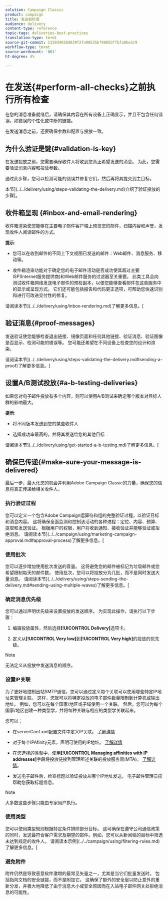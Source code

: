 ```yaml
---
solution: Campaign Classic
product: campaign
title: 发送前检查
audience: delivery
content-type: reference
topic-tags: deliveries-best-practices
translation-type: tm+mt
source-git-commit: 1330d4658d039f27a98535bf9885bffbfa0be3c9
workflow-type: tm+mt
source-wordcount: '861'
ht-degree: 4%

---
```



# 在发送{#perform-all-checks}之前执行所有检查

在您的消息准备就绪后，请确保其内容在所有设备上正确显示，并且不包含任何错误，如错误的个性化或中断的链接。

在发送消息之前，还要确保参数和配置与投放一致。

## 为什么验证是键{#validation-is-key}

在发送投放之前，您需要确保收件人将收到您真正希望发送的消息。 为此，您需要验证消息内容和投放参数。

通过此步骤，您可以检测可能的错误并修复它们，然后再将其提交到主目标。

本节](../../delivery/using/steps-validating-the-delivery.md)介绍了验证投放的步骤[。

## 收件箱呈现 {#inbox-and-email-rendering}

收件箱渲染使您能够在主要电子邮件客户端上预览您的邮件，扫描内容和声誉，发现收件人阅读邮件的方式。

**提示**:

* 您可以在收到邮件的不同上下文视图已发送的邮件：Web邮件、消息服务、移动等。

* 收件箱渲染功能对于确定您的电子邮件活动是否成功使其超过主要ISP(Internet服务提供商)和Web邮件服务的过滤器至关重要。 此类工具会向测试收件箱网络发送电子邮件的预检副本，以便您能够查看邮件在这些服务中的显示或呈现方式。 它们还可能包括报告和代码更正选项，可帮助您快速识别和进行可改进交付性的修复。

请阅读本节](../../delivery/using/inbox-rendering.md)了解更多信息。[

## 验证消息{#proof-messages}

发送验证使您能够检查退出链接、镜像页面和任何其他链接、验证消息、验证图像是否显示、检测可能的错误等。 您可能还希望在不同设备上检查您的设计和渲染。

请阅读本节](../../delivery/using/steps-validating-the-delivery.md#sending-a-proof)了解更多信息。[

## 设置A/B测试投放{#a-b-testing-deliveries}

如果您对电子邮件投放有多个内容，则可以使用A/B测试来确定哪个版本对目标人群的影响最大。

**提示**:

* 将不同版本发送到您的某些收件人

* 选择成功率最高的，并将其发送给您的其他目标

请阅读本节](../../delivery/using/get-started-a-b-testing.md)了解更多信息。[

## 确保已传递{#make-sure-your-message-is-delivered}

最后一步，最大化您的机会并利用Adobe Campaign Classic的力量，确保您的信息将真正传递给相关收件人。

### 执行验证过程

您可以定义一个包含Adobe Campaign运算符和组的完整验证过程，以验证目标和消息内容。 这将确保全面监测和控制该活动的各种进程：定位、内容、预算、提取和发送验证。 根据用户的权限，用户将收到通知、接收验证并能够验证或拒绝消息。 请阅读本节](../../campaign/using/marketing-campaign-approval.md#approval-process)了解更多信息。[

### 使用批次

您可以逐步增加使用批次发送的音量。 这将避免您的邮件被标记为垃圾邮件或您希望限制每天的邮件数。 使用批次，您可以将投放分为几批，而不是同时发送大量消息。 请阅读本节](../../delivery/using/steps-sending-the-delivery.md#sending-using-multiple-waves)了解更多信息。[

### 确定消息优先级

您可以通过声明优先级来设置投放的发送顺序。 为实现此操作，请执行以下步骤：

1. 编辑投放属性，然后选择&#x200B;**[!UICONTROL Delivery]**&#x200B;选项卡。

1. 定义从&#x200B;**[!UICONTROL Very low]**&#x200B;到&#x200B;**[!UICONTROL Very high]**&#x200B;的投放的优先级。

>[!NOTE]
>
>无法定义从投放中发送消息的顺序。

### 设置IP关联

为了更好地控制出站SMTP通信，您可以通过定义每个关联可以使用哪些特定IP地址来管理关联。 这样，您就可以将特定投放的电子邮件数量限制到计算机或输出地址。 例如，您可以在每个国家/地区或子域使用一个关联。 然后，您可以为每个国家/地区创建一种类型学，并将每种关联与相应的类型学关联起来。

您可以：

* 在serverConf.xml配置文件中定义IP关联。 [了解详情](../../installation/using/configuring-campaign-server.md#managing-outbound-smtp-traffic-with-affinities)

* 对于每个IPAfinity元素，声明可使用的IP地址。 [了解详情](../../installation/using/email-deliverability.md#list-of-ip-addresses-to-use)

* 在您选择的[类型](../../campaign/using/about-campaign-typologies.md)中，使用&#x200B;**[!UICONTROL Managing affinities with IP addresses]**&#x200B;字段将投放链接到管理所述关联的投放服务器(MTA)。 [了解详情](../../campaign/using/applying-rules.md#control-outgoing-smtp-traffic)。

* 发送电子邮件后，检查标题以验证投放从哪个IP地址发送。 电子邮件管理员应帮助您获取标题信息。

>[!NOTE]
>
>大多数这些步骤只能由专家用户执行。

### 使用类型

您可以使用类型规则根据特定条件排除部分目标。 这可确保在遵守公司通信政策的同时，发送最符合客户需求及期望的邮件。例如，您可以从新闻稿的目标中筛选未达到规定的收件人。 请阅读本示例](../../campaign/using/filtering-rules.md)了解更多信息。[

### 避免附件

附件仍然是导致恶意软件激增的最常见矢量之一，尤其是当它们批量发送时。 包括指向文档的安全链接，而不是附加它。 这确保了额外的安全层以防止意外的重新分发，并极大地降低了由于消息大小或安全原因而在入站电子邮件网关处拒绝消息的可能性。
